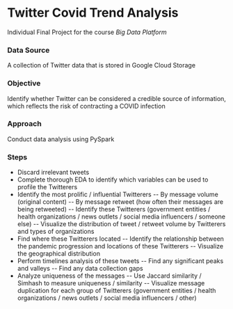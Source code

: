 # Twitter Covid Trend Analysis
Individual Final Project for the course *Big Data Platform*

### Data Source ###
A collection of Twitter data that is stored in Google Cloud Storage

### Objective ###
Identify whether Twitter can be considered a credible source of information, which reflects the risk of contracting a COVID infection

### Approach ###
Conduct data analysis using PySpark

### Steps ###
- Discard irrelevant tweets
- Complete thorough EDA to identify which variables can be used to profile the Twitterers
- Identify the most prolific / influential Twitterers
-- By message volume (original content)
-- By message retweet (how often their messages are being retweeted)
-- Identify these Twitterers (government entities / health organizations / news outlets / social media influencers / someone else)
-- Visualize the distribution of tweet / retweet volume by Twitterers and types of organizations
- Find where these Twitterers located
-- Identify the relationship between the pandemic progression and locations of these Twitterers
-- Visualize the geographical distribution
- Perform timelines analysis of these tweets
-- Find any significant peaks and valleys
-- Find any data collection gaps
- Analyze uniqueness of the messages
-- Use Jaccard similarity / Simhash to measure uniqueness / similarity
-- Visualize message duplication for each group of Twitterers (government entities / health organizations / news outlets / social media influencers / other)

